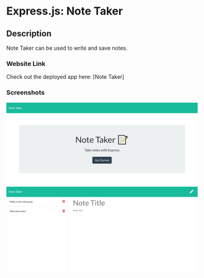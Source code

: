 # Express.js: Note Taker

## Description

Note Taker can be used to write and save notes.

### Website Link
Check out the deployed app here: [Note Taker]

### Screenshots

![screenshot](https://github.com/kara-krzystan/note-taker/blob/main/public/assets/images/Screenshot_01.jpg)
![screenshot](https://github.com/kara-krzystan/note-taker/blob/main/public/assets/images/Screenshot_02.jpg)

